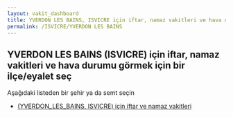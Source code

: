 ```yaml
---
layout: vakit_dashboard
title: YVERDON LES BAINS, ISVICRE için iftar, namaz vakitleri ve hava durumu - ilçe/eyalet seç
permalink: /ISVICRE/YVERDON LES BAINS
---
```


## YVERDON LES BAINS (ISVICRE) için iftar, namaz vakitleri ve hava durumu  görmek için bir ilçe/eyalet seç

Aşağıdaki listeden bir şehir ya da semt seçin

* [ (YVERDON_LES_BAINS, ISVICRE) için iftar ve namaz vakitleri](/ISVICRE/YVERDON_LES_BAINS/)

<script type="text/javascript">
  var GLOBAL_COUNTRY = 'ISVICRE';
  var GLOBAL_CITY = 'YVERDON LES BAINS';
  var GLOBAL_STATE = 'YVERDON LES BAINS';
</script>

